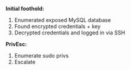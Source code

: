 **Initial foothold:**
1) Enumerated exposed MySQL database
2) Found encrypted credentials + key
3) Decrypted credentials and logged in via SSH

**PrivEsc:**
1) Enumerate sudo privs
2) Escalate